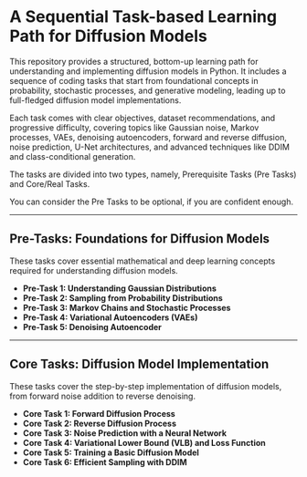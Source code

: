 # A Sequential Task-based Learning Path for Diffusion Models
This repository provides a structured, bottom-up learning path for understanding and implementing diffusion models in Python. It includes a sequence of coding tasks that start from foundational concepts in probability, stochastic processes, and generative modeling, leading up to full-fledged diffusion model implementations.

Each task comes with clear objectives, dataset recommendations, and progressive difficulty, covering topics like Gaussian noise, Markov processes, VAEs, denoising autoencoders, forward and reverse diffusion, noise prediction, U-Net architectures, and advanced techniques like DDIM and class-conditional generation.

The tasks are divided into two types, namely, Prerequisite Tasks (Pre Tasks) and Core/Real Tasks.

You can consider the Pre Tasks to be optional, if you are confident enough.

***
## **Pre-Tasks: Foundations for Diffusion Models**
These tasks cover essential mathematical and deep learning concepts required for understanding diffusion models.

- **Pre-Task 1: Understanding Gaussian Distributions**
- **Pre-Task 2: Sampling from Probability Distributions**
- **Pre-Task 3: Markov Chains and Stochastic Processes**
- **Pre-Task 4: Variational Autoencoders (VAEs)**
- **Pre-Task 5: Denoising Autoencoder**
---

## **Core Tasks: Diffusion Model Implementation**
These tasks cover the step-by-step implementation of diffusion models, from forward noise addition to reverse denoising.

- **Core Task 1: Forward Diffusion Process**
- **Core Task 2: Reverse Diffusion Process**
- **Core Task 3: Noise Prediction with a Neural Network**
- **Core Task 4: Variational Lower Bound (VLB) and Loss Function**
- **Core Task 5: Training a Basic Diffusion Model**
- **Core Task 6: Efficient Sampling with DDIM**



